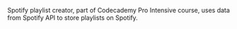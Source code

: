 Spotify playlist creator, part of Codecademy Pro Intensive course, uses data from Spotify API to store playlists on Spotify.
